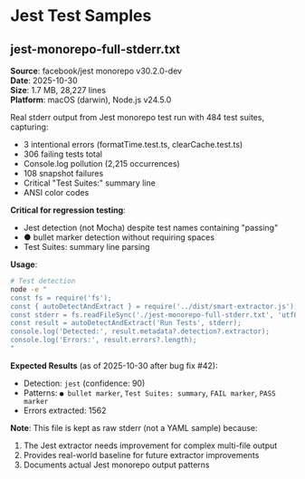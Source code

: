 # Jest Test Samples

## jest-monorepo-full-stderr.txt

**Source**: facebook/jest monorepo v30.2.0-dev  
**Date**: 2025-10-30  
**Size**: 1.7 MB, 28,227 lines  
**Platform**: macOS (darwin), Node.js v24.5.0

Real stderr output from Jest monorepo test run with 484 test suites, capturing:
- 3 intentional errors (formatTime.test.ts, clearCache.test.ts)
- 306 failing tests total
- Console.log pollution (2,215 occurrences)
- 108 snapshot failures
- Critical "Test Suites:" summary line
- ANSI color codes

**Critical for regression testing**:
- Jest detection (not Mocha) despite test names containing "passing"
- ● bullet marker detection without requiring spaces
- Test Suites: summary line parsing

**Usage**:
```bash
# Test detection
node -e "
const fs = require('fs');
const { autoDetectAndExtract } = require('../dist/smart-extractor.js');
const stderr = fs.readFileSync('./jest-monorepo-full-stderr.txt', 'utf8');
const result = autoDetectAndExtract('Run Tests', stderr);
console.log('Detected:', result.metadata?.detection?.extractor);
console.log('Errors:', result.errors?.length);
"
```

**Expected Results** (as of 2025-10-30 after bug fix #42):
- Detection: `jest` (confidence: 90)
- Patterns: `● bullet marker`, `Test Suites: summary`, `FAIL marker`, `PASS marker`
- Errors extracted: 1562

**Note**: This file is kept as raw stderr (not a YAML sample) because:
1. The Jest extractor needs improvement for complex multi-file output
2. Provides real-world baseline for future extractor improvements
3. Documents actual Jest monorepo output patterns
